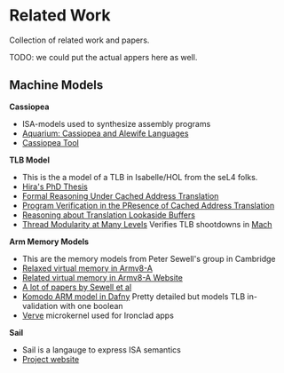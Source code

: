 # Related Work

Collection of related work and papers. 

TODO: we could put the actual appers here as well. 


## Machine Models

**Cassiopea**
 * ISA-models used to synthesize assembly programs
 * [Aquarium: Cassiopea and Alewife Languages](https://arxiv.org/abs/1908.00093)
 * [Cassiopea Tool](https://github.com/Harvard-PRINCESS/Cassiopea-Release)

**TLB Model**
 * This is the a model of a TLB in Isabelle/HOL from the seL4 folks. 
 * [Hira's PhD Thesis](https://hirataqdees.github.io/assets/img/phdthesis.pdf)
 * [Formal Reasoning Under Cached Address Translation](https://doi.org/10.1007/s10817-019-09539-7)
 * [Program Verification in the PResence of Cached Address Translation](https://hirataqdees.github.io/assets/img/itp18.pdf)
 * [Reasoning about Translation Lookaside Buffers](https://hirataqdees.github.io/assets/img/lpar17.pdf)
 * [Thread Modularity at Many Levels](https://dl.acm.org/doi/pdf/10.1145/3009837.3009893) Verifies TLB shootdowns in [Mach](https://dl.acm.org/doi/10.1145/68182.68193)

**Arm Memory Models**
 * This are the memory models from Peter Sewell's group in Cambridge
 * [Relaxed virtual memory in Armv8-A](https://link.springer.com/chapter/10.1007/978-3-030-99336-8_6)
 * [Related virtual memory in Armv8-A Website](https://www.cl.cam.ac.uk/~pes20/RelaxedVM-Arm/)
 * [A lot of papers by Sewell et al](https://www.cl.cam.ac.uk/~pes20/papers/topics.html#relaxed_all)
 * [Komodo ARM model in Dafny](https://github.com/microsoft/Komodo/blob/master/verified/ARMdef.s.dfy) Pretty detailed but models TLB in-validation with one boolean
 * [Verve](https://people.csail.mit.edu/jeanyang/papers/pldi117-yang.pdf) microkernel used for Ironclad apps

**Sail**
 * Sail is a langauge to express ISA semantics 
 * [Project website](https://www.cl.cam.ac.uk/~pes20/sail/)
